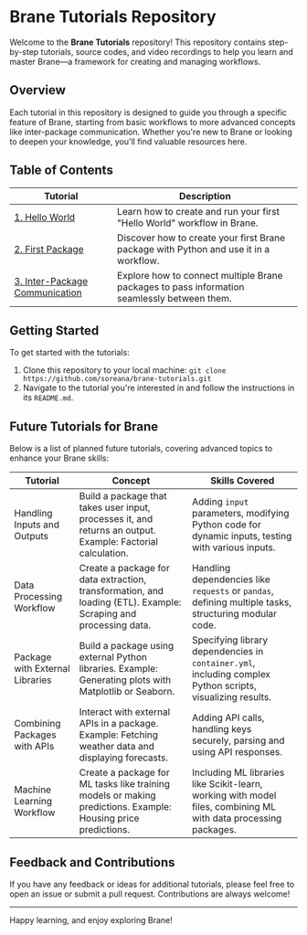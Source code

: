 # Brane Tutorials Repository

Welcome to the **Brane Tutorials** repository! This repository contains step-by-step tutorials, source codes, and video recordings to help you learn and master Brane—a framework for creating and managing workflows.

## Overview

Each tutorial in this repository is designed to guide you through a specific feature of Brane, starting from basic workflows to more advanced concepts like inter-package communication. Whether you're new to Brane or looking to deepen your knowledge, you'll find valuable resources here.

## Table of Contents

| Tutorial                          | Description                                                                                   |
|-----------------------------------|-----------------------------------------------------------------------------------------------|
| [1. Hello World](01-hello-world/README.md)         | Learn how to create and run your first "Hello World" workflow in Brane.                        |
| [2. First Package](02-first-package/README.md)     | Discover how to create your first Brane package with Python and use it in a workflow.         |
| [3. Inter-Package Communication](03-inter-package-communication/README.md) | Explore how to connect multiple Brane packages to pass information seamlessly between them. |

## Getting Started

To get started with the tutorials:
1. Clone this repository to your local machine:
   `git clone https://github.com/soreana/brane-tutorials.git`
2. Navigate to the tutorial you're interested in and follow the instructions in its `README.md`.

## Future Tutorials for Brane

Below is a list of planned future tutorials, covering advanced topics to enhance your Brane skills:

| Tutorial                          | Concept                                                                                     | Skills Covered                                                                                   |
|-----------------------------------|---------------------------------------------------------------------------------------------|--------------------------------------------------------------------------------------------------|
| Handling Inputs and Outputs       | Build a package that takes user input, processes it, and returns an output. Example: Factorial calculation. | Adding `input` parameters, modifying Python code for dynamic inputs, testing with various inputs. |
| Data Processing Workflow          | Create a package for data extraction, transformation, and loading (ETL). Example: Scraping and processing data. | Handling dependencies like `requests` or `pandas`, defining multiple tasks, structuring modular code. |
| Package with External Libraries   | Build a package using external Python libraries. Example: Generating plots with Matplotlib or Seaborn. | Specifying library dependencies in `container.yml`, including complex Python scripts, visualizing results. |
| Combining Packages with APIs      | Interact with external APIs in a package. Example: Fetching weather data and displaying forecasts. | Adding API calls, handling keys securely, parsing and using API responses.                       |
| Machine Learning Workflow         | Create a package for ML tasks like training models or making predictions. Example: Housing price predictions. | Including ML libraries like Scikit-learn, working with model files, combining ML with data processing packages. |


## Feedback and Contributions

If you have any feedback or ideas for additional tutorials, please feel free to open an issue or submit a pull request. Contributions are always welcome!

---

Happy learning, and enjoy exploring Brane!
